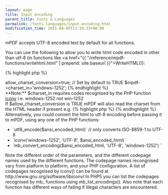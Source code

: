 ```yaml
---
layout: page
title: Input encoding
parent_title: Fonts & Languages
permalink: /fonts-languages/input-encoding.html
modification_time: 2015-08-05T11:59:33+00:00
---
```


mPDF accepts UTF-8 encoded text by default for all functions.

You can use the following to allow you to write html code encoded in other than utf-8 (in functions like <a href="{{ "/reference/mpdf-functions/writehtml.html" | prepend: site.baseurl }}">WriteHTML()</a>):

{% highlight php %}
<?php

$mpdf->allow_charset_conversion=true;  // Set by default to TRUE

$mpdf->charset_in='windows-1252';
{% endhighlight %}

<div class="alert alert-info" role="alert">**Note:** <span class="parameter">$charset_in</span> requires codes recognised by the PHP function <a href="{{ "/reference/codepages-glyphs/iconv.html" | prepend: site.baseurl }}">iconv</a> i.e. windows-1252 not win-1252</div>

If <span class="parameter">$allow_charset_conversion</span> is <span class="smallblock">TRUE</span> mPDF will also read the charset from the HTML header if present e.g.

{% highlight php %}
<meta http-equiv="Content-Type" content="text/html; charset=utf-8" />
{% endhighlight %}

Alternatively, you could convert the html to utf-8 encoding before passing it to mPDF, using any one of the PHP functions:

<ul>
<li>`utf8_encode($ansi_encoded_html)` // only converts <span class="dc-title">ISO-8859-1 to UTF-8</span></li>
<li>`iconv('windows-1252', 'UTF-8', $ansi_encoded_html)`</li>
<li>`mb_convert_encoding($ansi_encoded_html, 'UTF-8', 'windows-1252') `</li>
</ul>

Note the different order of the parameters, and the different codepage names used by the different functions. The codepage names recongnised vary from platform to platform, and your PHP configuration.

A list of codepages recognised by iconv() can be found at http://www.gnu.org/software/libiconv/

In PHP5 you can list the codepages recognised by mb_ functions using mb_list_encodings().

Also note that each function has different ways of failing if illegal characters are encountered.

